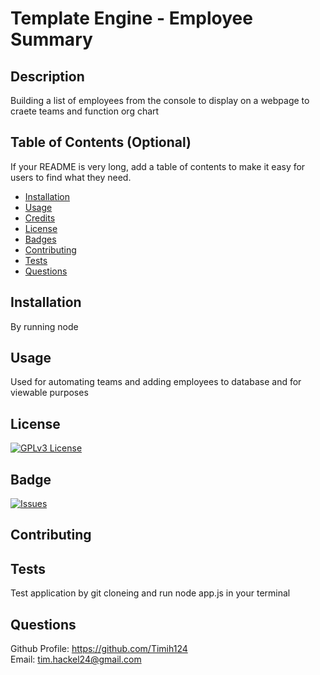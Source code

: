 # Template Engine - Employee Summary

  ## Description 
  
  Building a list of employees from the console to display on a webpage to craete teams and function org chart
  
  
  ## Table of Contents (Optional)
  
  If your README is very long, add a table of contents to make it easy for users to find what they need.
  
  * [Installation](#installation)
  * [Usage](#usage)
  * [Credits](#credits)
  * [License](#license)
  * [Badges](#badges)
  * [Contributing](#contributing)
  * [Tests](#tests)
  * [Questions](#questions)
  
  ## Installation
  
  By running node
  
  ## Usage 
  
 Used for automating teams and adding employees to database and for viewable purposes  

  ## License
  
  [![GPLv3 License](https://img.shields.io/badge/License-GPL%20v3-yellow.svg)](https://opensource.org/licenses/)

  ## Badge
  
  [![Issues](https://img.shields.io/github/issues-raw/tterb/PlayMusic.svg?maxAge=25000)](https://github.com/tterb/Hyde/issues)
  
  ## Contributing
  
    
  
  ## Tests
  
  Test application by git cloneing and run node app.js in your terminal  
    
  ## Questions
  
  Github Profile: https://github.com/Timih124  
  Email: tim.hackel24@gmail.com
  

